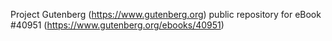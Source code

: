 Project Gutenberg (https://www.gutenberg.org) public repository for eBook #40951 (https://www.gutenberg.org/ebooks/40951)
